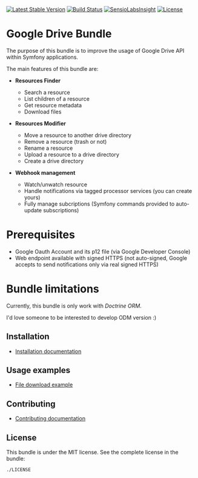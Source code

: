 [![Latest Stable Version](https://poser.pugx.org/lucascherifi/google-drive-bundle/v/stable)](https://packagist.org/packages/lucascherifi/google-drive-bundle) [![Build Status](https://travis-ci.org/lucascherifi/GoogleDriveBundle.svg?branch=master)](https://travis-ci.org/lucascherifi/GoogleDriveBundle) [![SensioLabsInsight](https://insight.sensiolabs.com/projects/24691eed-0a24-4c4c-9fda-81d67cf337ce/mini.png)](https://insight.sensiolabs.com/projects/24691eed-0a24-4c4c-9fda-81d67cf337ce) [![License](https://poser.pugx.org/lucascherifi/google-drive-bundle/license)](https://packagist.org/packages/lucascherifi/google-drive-bundle)

Google Drive Bundle
===================

The purpose of this bundle is to improve the usage of Google Drive API within Symfony applications.

The main features of this bundle are:

- **Resources Finder**
    - Search a resource
    - List children of a resource
    - Get resource metadata
    - Download files

- **Resources Modifier**
    - Move a resource to another drive directory
    - Remove a resource (trash or not)
    - Rename a resource
    - Upload a resource to a drive directory
    - Create a drive directory

- **Webhook management**
    - Watch/unwatch resource
    - Handle notifications via tagged processor services (you can create yours)
    - Fully manage subcriptions (Symfony commands provided to auto-update subscriptions)

# Prerequisites

- Google Oauth Account and its p12 file (via Google Developer Console)
- Web endpoint available with signed HTTPS (not auto-signed, Google accepts to send notifications only via real signed HTTPS)

# Bundle limitations

Currently, this bundle is only work with *Doctrine ORM*.

I'd love someone to be interested to develop ODM version :)


Installation
------------

- [Installation documentation](https://github.com/lucascherifi/GoogleDriveBundle/blob/master/doc/install.md)

Usage examples
--------------

- [File download example](https://github.com/lucascherifi/GoogleDriveBundle/blob/master/doc/download.md)

Contributing
------------

- [Contributing documentation](https://github.com/lucascherifi/GoogleDriveBundle/blob/master/doc/contributing.md)

License
-------

This bundle is under the MIT license. See the complete license in the bundle:

    ./LICENSE
